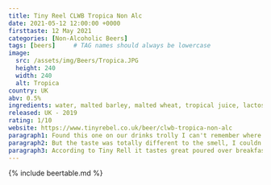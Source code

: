 ```yaml
---
title: Tiny Reel CLWB Tropica Non Alc
date: 2021-05-12 12:00:00 +0000
firsttaste: 12 May 2021
categories: [Non-Alcoholic Beers]
tags: [beers]     # TAG names should always be lowercase
image:
  src: /assets/img/Beers/Tropica.JPG
  height: 240
  width: 240
  alt: Tropica
country: UK
abv: 0.5%
ingredients: water, malted barley, malted wheat, tropical juice, lactose (milk), oats, hops, yeast
released: UK - 2019
rating: 1/10
website: https://www.tinyrebel.co.uk/beer/clwb-tropica-non-alc
paragraph1: Found this one on our drinks trolly I can't remember where it came from but was either my birthday or Christmas, I opened the can and the smell of Mango and pineapple was really strong as I poured.
paragraph2: But the taste was totally different to the smell, I couldn't get any of the tropical taste and a strong bitterness came through. It still left a bad taste in my mouth for a long time after I finished (even though I didn't finish the whole can)
paragraph3: According to Tiny Rell it tastes great poured over breakfast cereal, Lucky Charms are recommended.
---
```

{% include beertable.md %}
